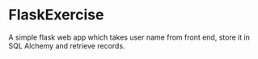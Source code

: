 # FlaskExercise
A simple flask web app which takes user name from front end, store it in SQL Alchemy and retrieve records.
